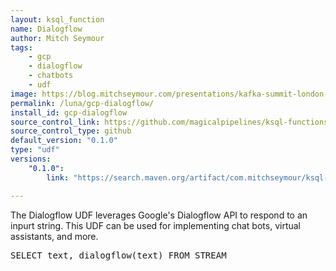 ```yaml
---
layout: ksql_function
name: Dialogflow
author: Mitch Seymour
tags:
    - gcp
    - dialogflow
    - chatbots
    - udf
image: https://blog.mitchseymour.com/presentations/kafka-summit-london-2019/slides/images/dialogflow.png
permalink: /luna/gcp-dialogflow/
install_id: gcp-dialogflow
source_control_link: https://github.com/magicalpipelines/ksql-functions/tree/master/udf/dialogflow
source_control_type: github
default_version: "0.1.0"
type: "udf"
versions:
    "0.1.0":
        link: "https://search.maven.org/artifact/com.mitchseymour/ksql-udf-dialogflow/0.1.0/jar"

---
```


The Dialogflow UDF leverages Google's Dialogflow API to respond to an inpurt string. This UDF can be used for implementing chat bots, virtual assistants, and more.

<pre>
SELECT text, dialogflow(text) FROM STREAM
</pre>

